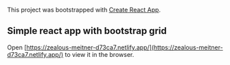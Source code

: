 This project was bootstrapped with [Create React App](https://github.com/facebook/create-react-app).

## Simple react app with bootstrap grid

Open [https://zealous-meitner-d73ca7.netlify.app/](https://zealous-meitner-d73ca7.netlify.app/) to view it in the browser.


